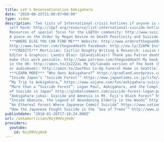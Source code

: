 ```yaml
---
title: Let's Desensationalize Aokigahara
date: "2019-09-25T21:00:07+08:00"
type: video
description: 'Two lists of International crisis hotlines if anyone is considering
  self harm: http://ibpf.org/resource/list-international-suicide-hotlines http://suicide.org/international-suicide-hotlines.html
  Resources of special focus for the LGBTQ+ community: http://www.suicidology.org/resources/lgbt
  A piece on the Order by Megan Devine on Death Positivity and Suicide: http://www.orderofthegooddeath.com/deathxpert-opinion-death-positivity-and-suicide
  ***WHERE ELSE YOU CAN FIND ME*** Website: http://www.orderofthegooddeath.com Twitter:
  http://www.twitter.com/thegooddeath Facebook: http://ow.ly/Zz8PW Instagram: http://www.instagram.com/thegooddeath
  ***CREDITS*** Mortician: Caitlin Doughty Writing & Research: Louise Hung (@LouiseHung1)
  Editor & Graphics: Landis Blair (@landisblair) Thank you Patron deathlings, who
  make this work possible. http://www.patreon.com/thegooddeath My book in now available
  in the UK: http://amzn.to/2x2Z2aL My US/Canada version of the book (hardcover, ebook,
  or audiobook): http://amzn.to/2wofRxv Co-Op Funeral Home in Seattle: http://funerals.coop/
  ***LEARN MORE*** “Who Owns Aokigahara?” https://gradland.wordpress.com/2018/01/02/who-owns-aokigahara/
  “Inside Japan’s ‘Suicide Forest’” https://www.japantimes.co.jp/life/2011/06/26/general/inside-japans-suicide-forest/#.WmJvHlQ-fq1
  “My Trip to Aokigahara…” https://www.xojane.com/fun/aokigahara-suicide-forest-japan
  “More than a “Suicide Forest”: Logan Paul, Aokigahara, and the Complicated Stigma
  of Suicide in Japan” http://globalcomment.com/suicide-forest-logan-paul-aokigahara-complicated-stigma-suicide-japan/
  “Aokigahara-jukai: Suicide and Amnesia in Mt. Fuji’s Black Forest” https://www.deepdyve.com/lp/wiley/aokigahara-jukai-suicide-and-amnesia-in-mt-fuji-s-black-forest-Cfgfei0O22?articleList=%2Fsearch%3Fquery%3Daokigahara
  “Inside Ubasute, the Legend of Abandoning Elderly in the Woods” http://all-that-is-interesting.com/ubasute
  “An Ethereal Forest Where Japanese Commit Suicide” https://www.nationalgeographic.com/photography/proof/2017/02/aokigahara-jukai-suicide-forest/
  “How the Japanese Fought Suicide in the ‘Sea of Trees’” http://www.independent.co.uk/news/long_reads/japan-suicide-logan-paul-youtube-vlogger-video-a8147516.html'
publishdate: "2018-01-26T17:18:24.000Z"
url: /askamortician/Roj09VojHx0/
providers:
  youtube:
    id: Roj09VojHx0
---
```

